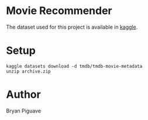 # Movie Recommender

The dataset used for this project
is available in [kaggle](https://www.kaggle.com/datasets/tmdb/tmdb-movie-metadata/code).
# Setup 

```
kaggle datasets download -d tmdb/tmdb-movie-metadata
unzip archive.zip
```

# Author 
Bryan Piguave 